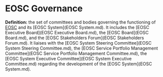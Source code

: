 # EOSC Governance

**Definition:** the set of committees and bodies governing the functioning of [EOSC](EOSC.md) and its [EOSC System](EOSC System.md). It includes the [EOSC Executive Board](EOSC Executive Board.md), the [EOSC Board](EOSC Board.md), and the [EOSC Stakeholders Forum](EOSC Stakeholders Forum.md). It liaises with the [EOSC System Steering Committee](EOSC System Steering Committee.md), the [EOSC Service Portfolio Management Committee](EOSC Service Portfolio Management Committee.md), the [EOSC System Executive Committee](EOSC System Executive Committee.md) regarding the development of the [EOSC System](EOSC System.md).